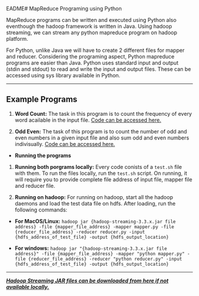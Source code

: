 EADME# MapReduce Programing using Python

MapReduce programs can be written and executed using Python also eventhough the hadoop framework is written in Java. Using hadoop streaming, we can stream any python mapreduce program on hadoop platform.

For Python, unlike Java we will have to create 2 different files for mapper and reducer. Considering the programing aspect, Python mapreduce programs are easier than Java. Python uses standard input and output (stdin and stdout) to read and write the input and output files. These can be accessed using sys library available in Python.
___
## **Example Programs**

1. **Word Count:** The task in this program is to count the frequency of every word acailable in the input file. [Code can be accessed here.](https://github.com/Raveesh1505/BigData-Training/tree/main/MapReduce/MapReduce_Python/MapReduce/word_count)

2. **Odd Even:** The task of this program is to count the number of odd and even numbers in a given input file and also sum odd and even numbers indivisually. [Code can be accessed here.](https://github.com/Raveesh1505/BigData-Training/tree/main/MapReduce/MapReduce_Python/MapReduce/odd_even)

- **Running the programs**

1. **Running both porgrams locally:** Every code conists of a `test.sh` file with them. To run the files locally, run the `test.sh` script. On running, it will require you to provide complete file address of input file, mapper file and reducer file.

2. **Running on hadoop:** For running on hadoop, start all the hadoop daemons and load the test data file on hdfs. After loading, run the following commands:

- **For MacOS/Linux:** `hadoop jar {hadoop-streaming-3.3.x.jar file address} -file {mapper_file_address} -mapper mapper.py -file {reducer_file_address} -reducer reducer.py -input {hdfs_address_of_test_file} -output {hdfs_output_location}`

- **For windows:** `hadoop jar "{hadoop-streaming-3.3.x.jar file address}" -file {mapper_file_address} -mapper "python mapper.py" -file {reducer_file_address} -reducer "python reducer.py" -input {hdfs_address_of_test_file} -output {hdfs_output_location}`
___
[***Hadoop Streaming JAR files can be downloaded from here if not available locally.***](https://jar-download.com/artifacts/org.apache.hadoop/hadoop-streaming)
